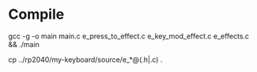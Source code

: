 # Compile

gcc -g -o main main.c e_press_to_effect.c e_key_mod_effect.c e_effects.c && ./main

cp ../rp2040/my-keyboard/source/e_*@(.h|.c) .
